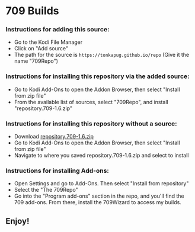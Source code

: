 # 709 Builds


### Instructions for adding this source:

<ul>
    <li>Go to the Kodi File Manager</li>
    <li>Click on "Add source"</li>
    <li>The path for the source is <code>https://tonkapug.github.io/repo</code> (Give it the name "709Repo")</li>
</ul>  



### Instructions for installing this repository via the added source:

<ul>
    <li>Go to Kodi Add-Ons to open the Addon Browser, then select "Install from zip file"</li>
    <li>From the available list of sources, select "709Repo", and install "repository.709-1.6.zip"</li>
</ul>



### Instructions for installing this repository without a source:

<ul>
    <li>Download <a href="repository.709-1.6.zip?file=path/<?=$row['repositoy.709-1.6.zip']?>">repository.709-1.6.zip</a></li>
    <li>Go to Kodi Add-Ons to open the Addon Browser, then select "Install from zip file"</li>
    <li>Navigate to where you saved repository.709-1.6.zip and select to install</li>
</ul>
  
  
  
### Instructions for installing Add-ons:

<ul>
    <li>Open Settings and go to Add-Ons. Then select "Install from repository"</li>
    <li>Select the "The 709Repo"</li>
    <li>Go into the "Program add-ons" section in the repo, and you'll find the 709 add-ons. From there, install the 709Wizard to access my builds.</li>
</ul>


## Enjoy!

